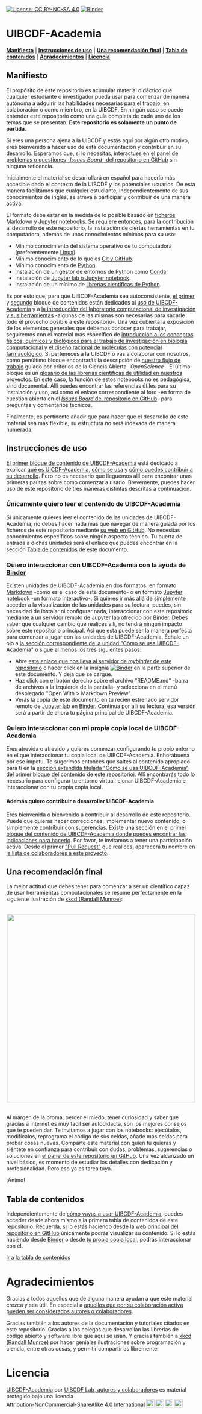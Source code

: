 [![License: CC BY-NC-SA 4.0](https://img.shields.io/badge/License-CC%20BY--NC--SA%204.0-lightgrey.svg)](https://creativecommons.org/licenses/by-nc-sa/4.0/)
[![Binder](https://mybinder.org/badge_logo.svg)](https://mybinder.org/v2/gh/uibcdf/Academia/master?urlpath=lab)


# UIBCDF-Academia

**[Manifiesto](#Manifiesto)** |
**[Instrucciones de uso](#Instrucciones-de-uso)** |
**[Una recomendación final](#Una-recomendación-final)** |
**[Tabla de contenidos](#Tabla-de-contenidos)** |
**[Agradecimientos](#Agradecimientos)** |
**[Licencia](#Licencia)** 

## Manifiesto

El propósito de este repositorio es acumular material didáctico que cualquier estudiante o
investigador pueda usar para comenzar de manera autónoma a adquirir las habilidades necesarias
para el trabajo, en colaboración o como miembro, en la UIBCDF. En ningún caso se puede entender este 
repositorio como una guía completa de cada uno de los temas que se presentan. **Este repositorio es solamente un punto de partida**.

Si eres una persona ajena a la UIBCDF y estás aquí por algún otro motivo, eres bienvenido a hacer uso de esta documentación y contribuir en su desarrollo. Esperamos que, si lo necesitas, interactues en [el panel de problemas o questiones -*Issues Board*- del repositorio en GitHub](https://github.com/uibcdf/Academia/issues) sin ninguna reticencia.

Inicialmente el material se desarrollará en español para hacerlo más accesible dado el contexto de la UIBCDF y los potenciales usuarios. De esta manera facilitamos que cualquier estudiante, independientemente de sus conocimientos de inglés, se atreva a participar y contribuir de una manera activa.

El formato debe estar en la medida de lo posible basado en [ficheros Markdown](academia/Laboratorio_computacional/Herramientas/Lenguages_marcado/Markdown/Markdown.md) y [Jupyter notebooks](academia/Laboratorio_computacional/Herramientas/Jupyter/README.md). Se requiere entonces, para la contribución al desarrollo de este repositorio, la instalación de ciertas herramientas en tu computadora, además de unos conocimientos mínimos para su uso:

- Mínimo conocimiento del sistema operativo de tu computadora (preferentemente [Linux](academia/Laboratorio_computacional/Herramientas/Linux/README.md)).
- Mínimo conocimiento de lo que es [Git y GitHub](academia/Laboratorio_computacional/Herramientas/Control_versiones_distribuida/README.md).
- Mínimo conocimiento de [Python](academia/Laboratorio_computacional/Herramientas/Python/README.md).
- Instalación de un gestor de entornos de Python como [Conda](academia/Laboratorio_computacional/Herramientas/Conda/README.md).
- Instalación de [Jupyter lab o Jupyter notebook](academia/Laboratorio_computacional/Herramientas/Jupyter/README.md).
- Instalación de un mínimo de [librerías científicas de Python](academia/Laboratorio_computacional/Herramientas/Python/README.md).

Es por esto que, para que UIBCDF-Academia sea autoconsistente, [el primer](academia/UIBCDF-Academia/README.md) y [segundo](academia/Laboratorio_computacional/README.md) bloque de contenidos están dedicados al [uso de UIBCDF-Academia]() y a [la introducción del laboratorio computacional de investigación y sus herramientas](academia/Laboratorio_computacional/README.md) -algunas de las mismas son necesarias para sacarle todo el provecho posible a este repositorio-. Una vez cubierta la exposición de los elementos generales que debemos conocer para 
trabajar, seguiremos con el material más específico de [introducción a los conceptos físicos, químicos y biológicos para el trabajo de investigación en biología computacional y el diseño
racional de moléculas con potencial farmacológico](academia/README.md). Si perteneces a la UIBCDF o vas a colaborar con nosotros, como penúltimo bloque encontrarás la
descripción de [nuestro flujo de trabajo](academia/Flujo_trabajo/README.md) guíado por criterios de la Ciencia Abierta -*OpenScience*-.
El último bloque es un [glosario de las librerías científicas de utilidad en nuestros proyectos](academia/Glosario_librerias/README.md). En este caso, la función de estos notebooks no es pedagógica, sino documental. Allí puedes encontrar las referencias útiles para su instalación y uso, así como el enlace correspondiente al foro -en forma de cuestión abierta en el [*Issues Board* del repositorio en GitHub](https://github.com/uibcdf/Academia/issues)- para preguntas y comentarios técnicos.

Finalmente, es pertinente añadir que para hacer que el desarrollo de este material sea más flexible, su estructura no será indexada de manera numerada.

## Instrucciones de uso

[El primer bloque de contenido de UIBCDF-Academia](academia/UIBCDF-Academia/README.md) está dedicado a explicar [qué es UICDF-Academia](academia/UIBCDF-Academia/Que_es/Que_es.md), [cómo se usa](academia/UIBCDF-Academia/Como_se_usa/Como_se_usa.md) y [cómo puedes contribuir a su desarrollo](academia/UIBCDF-Academia/Como_contribuir/Como_contribuir.md). Pero no es necesario que lleguemos allí para encontrar unas primeras pautas sobre como comenzar a usarlo. Brevemente, puedes hacer uso de este repositorio de tres maneras distintas descritas a continuación.

### Únicamente quiero leer el contenido de UIBCDF-Academia

Si únicamente quieres leer el contenido de las unidades de UIBCDF-Academia, no debes hacer nada más
que navegar de manera guiada por los ficheros de este repositorio mediante [su web
en GitHub](https://github.com/uibcdf/Academia). No necesitas conocimientos específicos sobre ningún aspecto técnico. Tu puerta de entrada a dichas
unidades será el enlace que puedes encontrar en la sección [Tabla de
contenidos](#Tabla-de-contenidos) de este documento.

### Quiero interaccionar con UIBCDF-Academia con la ayuda de [Binder](https://mybinder.org/)

Existen unidades de UIBCDF-Academia en dos formatos: en formato [Markdown](academia/Laboratorio_computacional/Herramientas/Lenguages_marcado/Markdown/Markdown.md) -como es el caso de este
documento- o en formato [Jupyter notebook](academia/Laboratorio_computacional/Herramientas/Jupyter/README.md) -un formato interactivo-. Si quieres ir más allá de
simplemente acceder a la visualización de las unidades para su lectura, puedes, sin necesidad de
instalar ni configurar nada, interaccionar con este repositorio mediante a un servidor remoto de [Jupyter lab](academia/Laboratorio_computacional/Herramientas/Jupyter/README.md) ofrecido por [Binder](https://mybinder.org/). Debes saber que cualquier cambio que realices allí, no tendrá ningún impacto sobre este repositorio principal. Así que esta puede ser la manera perfecta para comenzar a jugar con las unidades de UIBCDF-Academia. Échale un ojo a [la sección correspondiente de la unidad "Cómo se usa UIBCDF-Academia"](academia/UIBCDF-Academia/Como_se_usa/Como_se_usa.md) o sigue al menos los tres siguientes pasos:

- Abre [este enlace que nos lleva al servidor de *mybinder* de este repositorio](https://mybinder.org/v2/gh/uibcdf/Academia/master?urlpath=lab) o hacer
  click en la insignia [![Binder](https://mybinder.org/badge_logo.svg)](https://mybinder.org/v2/gh/uibcdf/Academia/master?urlpath=lab)
en la parte superior de este documento. Y deja
  que se cargue.
- Haz click con el botón derecho sobre el archivo "README.md" -barra
de archivos a la izquierda de la pantalla- y selecciona en el menú desplegado "Open With > Markdown Preview".
- Verás la copia de este documento en tu recien estrenado servidor remoto de [Jupyter
  lab](academia/Laboratorio_computacional/Herramientas/Jupyter/README.md) en
[Binder](https://mybinder.org/). Continua por allí su lectura, esa versión será a partir de ahora tu página
principal de UIBCDF-Academia.

### Quiero interaccionar con mi propia copia local de UIBCDF-Academia

Eres atrevida o atrevido y quieres comenzar configurando tu propio entorno en el que interaccionar
tu copia local de UIBCDF-Academia. Enhorabuena por ese ímpetu. Te sugerimos entonces que saltes al
contenido apropiado para ti en la [sección extendida titulada "Cómo se usa UIBCDF-Academia"](academia/UIBCDF-Academia/Como_se_usa/Como_se_usa.md) del [primer bloque del contenido
de este repositorioi](academia/UIBCDF-Academia/README.md). Allí encontrarás todo lo necesario para configurar tu entorno virtual, clonar
UIBCDF-Academia e interaccionar con tu propia copia local.

#### Además quiero contribuir a desarrollar UIBCDF-Academia

Eres bienvenida o bienvenido a contribuir al desarrollo de este repositorio. Puede que quieras
hacer correcciones, implementar nuevo contenido, o simplemente contribuir con sugerencias. [Existe
una sección en el primer bloque del contenido de UIBCDF-Academia donde puedes encontrar las
indicaciones para hacerlo](academia/UIBCDF-Academia/Como_contribuir/Como_contribuir.md). Por favor, te invitamos a tener una participación activa. Desde el
primer ["Pull Request"](academia/UIBCDF-Academia/Como_contribuir/Como_contribuir.md) que realices, aparecerá tu nombre en [la lista de colaboradores a este
proyecto](https://github.com/uibcdf/Academia/graphs/contributors).

## Una recomendación final

La mejor actitud que debes tener para comenzar a ser un científico capaz de usar herramientas computacionales se resume perfectamente en la siguiente ilustración de [xkcd (Randall Munroe)](https://www.xkcd.com/):

<br>
<center>
<img src="https://imgs.xkcd.com/comics/tech_support_cheat_sheet.png" width="500">
</center>
<br>

Al margen de la broma, perder el miedo, tener curiosidad y saber que gracias a internet es muy facil ser autodidacta, son los mejores consejos que te pueden dar. Te invitamos a jugar con los notebooks: ejecútalos, modifícalos, reprograma el código de sus celdas, añade más celdas para probar cosas nuevas. Comparte este material con quien tu quieras y siéntete en confianza para contribuir con dudas, problemas, sugerencias o soluciones en [el panel de este repositorio en GitHub](https://github.com/uibcdf/Academia/issues). Una vez alcanzado un nivel básico, es momento de estudiar los detalles con dedicación y profesionalidad. Pero eso ya es tarea tuya.

¡Ánimo!

## Tabla de contenidos

Independientemente de [cómo vayas a usar UIBCDF-Academia](academia/UIBCDF-Academia/Como_se_usa/Como_se_usa.md), puedes acceder desde ahora mismo a la primera
tabla de contenidos de este repositorio. Recuerda, si lo estás haciendo desde [la web principal del
repositorio en GitHub](https://github.com/uibcdf/Academia) únicamente podrás visualizar su contenido. Si lo estás haciendo desde [Binder](https://mybinder.org/v2/gh/uibcdf/Academia/master?urlpath=lab) o desde [tu propia copia local](academia/UIBCDF-Academia/Como_se_usa/Como_se_usa.md), podrás interaccionar con él.

[Ir a la tabla de contenidos](academia/README.md)

# Agradecimientos

Gracias a todos aquellos que de alguna manera ayudan a que este material crezca y sea útil. En
especial a [aquellos que por su colaboración activa pueden ser considerados autores o colaboradores](https://github.com/uibcdf/Academia/graphs/contributors).

Gracias también a los autores de la documentación y tutoriales citados en este repositorio. Gracias a los colegas que desarrollan las librerías de código abierto y software libre que aquí se usan. Y gracias también a [xkcd (Randall Munroe)](https://www.xkcd.com/) por hacer geniales ilustraciones sobre programación y ciencia, entre otras cosas, y permitir compartirlas libremente.

# Licencia

<p xmlns:cc="http://creativecommons.org/ns#" xmlns:dct="http://purl.org/dc/terms/"><a property="dct:title" rel="cc:attributionURL" href="https://github.com/uibcdf/Academia">UIBCDF-Academia</a> por <a rel="cc:attributionURL dct:creator" property="cc:attributionName" href="https://github.com/uibcdf/Academia/graphs/contributors">UIBCDF Lab, autores y colaboradores</a> es material protegido bajo una licencia <a href="http://creativecommons.org/licenses/by-nc-sa/4.0/deed.es?ref=chooser-v1" target="_blank" rel="license noopener noreferrer" style="display:inline-block;">Attribution-NonCommercial-ShareAlike 4.0 International<img style="height:22px!important;margin-left:3px;vertical-align:text-bottom;" src="https://mirrors.creativecommons.org/presskit/icons/cc.svg?ref=chooser-v1"><img style="height:22px!important;margin-left:3px;vertical-align:text-bottom;" src="https://mirrors.creativecommons.org/presskit/icons/by.svg?ref=chooser-v1"><img style="height:22px!important;margin-left:3px;vertical-align:text-bottom;" src="https://mirrors.creativecommons.org/presskit/icons/nc.svg?ref=chooser-v1"><img style="height:22px!important;margin-left:3px;vertical-align:text-bottom;" src="https://mirrors.creativecommons.org/presskit/icons/sa.svg?ref=chooser-v1"></a></p>

